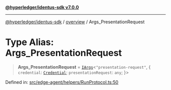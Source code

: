 [**@hyperledger/identus-sdk v7.0.0**](../../README.md)

***

[@hyperledger/identus-sdk](../../README.md) / [overview](../README.md) / Args\_PresentationRequest

# Type Alias: Args\_PresentationRequest

> **Args\_PresentationRequest** = [`IArgs`](../interfaces/IArgs.md)\<`"presentation-request"`, \{ `credential`: [`Credential`](../namespaces/Domain/classes/Credential.md); `presentationRequest`: `any`; \}\>

Defined in: [src/edge-agent/helpers/RunProtocol.ts:50](https://github.com/hyperledger/identus-edge-agent-sdk-ts/blob/96423ee84b124a31ce63036d9d623d1cb73a13c2/src/edge-agent/helpers/RunProtocol.ts#L50)
